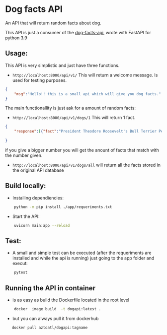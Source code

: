 # Dog facts API 

An API that will return random facts about dog.

This API is just a consumer of the [dog-facts-api](https://github.com/DukeNgn/Dog-facts-API), wrote with FastAPI for python 3.9

## Usage:
 This API is very simplistic and just have three functions. 
+ `http://localhost:8000/api/v1/` This will return a welcome message. Is used for testing purposes.
```JSON
{
    "msg":"Hello!! this is a small api which will give you dog facts."
}
```
The main functionallity is just ask for a amount of random facts: 
+ `http://localhost:8000/api/v1/dogs/1` This will return 1 fact.
```JSON
{
    "response":[{"fact":"President Theodore Roosevelt's Bull Terrier Pete ripped the pants off French Ambassador Jules Jusserand."}]
    
}
```
 if you give a bigger number you will get the anount of facts that match with the number given.

 + `http://localhost:8000/api/v1/dogs/all` will return all the facts stored in the original API database

## Build locally:

+ Installing dependiencies:
```BASH 
    python -m pip install ./app/requeriments.txt 
```
+ Start the API:
```BASH 
    uvicorn main:app --reload
```

## Test:

+ A small and simple test can be executed (after the requeriments are installed and while the api is running) just going to the app folder and execut:
```BASH
    pytest 
```

## Running the API in container

+ is as easy as build the Dockerfile located in the root level
```BASH
    docker  image build  -t dogapi:latest . 
```
+ but you can always pull it from dockerhub

```BASH 
   docker pull aztoatl/dogapi:tagname    
```
